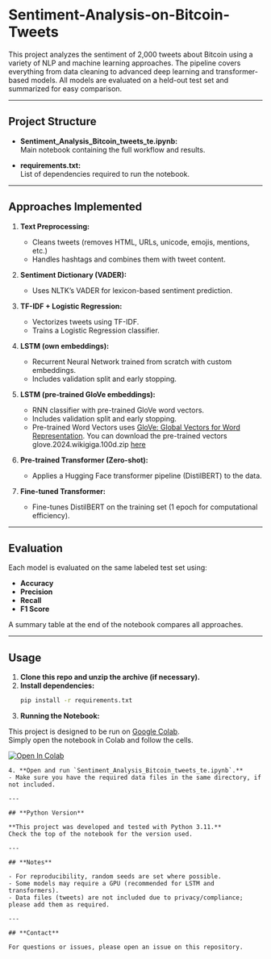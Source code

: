 # Sentiment-Analysis-on-Bitcoin-Tweets

This project analyzes the sentiment of 2,000 tweets about Bitcoin using a variety of NLP and machine learning approaches. The pipeline covers everything from data cleaning to advanced deep learning and transformer-based models. All models are evaluated on a held-out test set and summarized for easy comparison.

---

## **Project Structure**

- **Sentiment_Analysis_Bitcoin_tweets_te.ipynb:**  
  Main notebook containing the full workflow and results.

- **requirements.txt:**  
  List of dependencies required to run the notebook.

---

## **Approaches Implemented**

1. **Text Preprocessing:**  
   - Cleans tweets (removes HTML, URLs, unicode, emojis, mentions, etc.)
   - Handles hashtags and combines them with tweet content.

2. **Sentiment Dictionary (VADER):**  
   - Uses NLTK’s VADER for lexicon-based sentiment prediction.

3. **TF-IDF + Logistic Regression:**  
   - Vectorizes tweets using TF-IDF.
   - Trains a Logistic Regression classifier.

4. **LSTM (own embeddings):**  
   - Recurrent Neural Network trained from scratch with custom embeddings.
   - Includes validation split and early stopping.

5. **LSTM (pre-trained GloVe embeddings):**  
   - RNN classifier with pre-trained GloVe word vectors.
   - Includes validation split and early stopping.
   - Pre-trained Word Vectors uses [GloVe: Global Vectors for Word Representation](https://nlp.stanford.edu/projects/glove/).
     You can download the pre-trained vectors glove.2024.wikigiga.100d.zip  [here]([https://nlp.stanford.edu/data/wordvecs/glove.2024.wikigiga.100d.zip])

6. **Pre-trained Transformer (Zero-shot):**  
   - Applies a Hugging Face transformer pipeline (DistilBERT) to the data.

7. **Fine-tuned Transformer:**  
   - Fine-tunes DistilBERT on the training set (1 epoch for computational efficiency).

---

## **Evaluation**

Each model is evaluated on the same labeled test set using:
- **Accuracy**
- **Precision**
- **Recall**
- **F1 Score**

A summary table at the end of the notebook compares all approaches.

---

## **Usage**

1. **Clone this repo and unzip the archive (if necessary).**
2. **Install dependencies:**
   ```bash
   pip install -r requirements.txt
   ```
3. **Running the Notebook:**

This project is designed to be run on [Google Colab](https://colab.research.google.com/).  
Simply open the notebook in Colab and follow the cells.

[![Open In Colab](https://colab.research.google.com/assets/colab-badge.svg)](YOUR_NOTEBOOK_LINK_HERE)
   ```
4. **Open and run `Sentiment_Analysis_Bitcoin_tweets_te.ipynb`.**
   - Make sure you have the required data files in the same directory, if not included.

---

## **Python Version**

**This project was developed and tested with Python 3.11.**  
Check the top of the notebook for the version used.

---

## **Notes**

- For reproducibility, random seeds are set where possible.
- Some models may require a GPU (recommended for LSTM and transformers).
- Data files (tweets) are not included due to privacy/compliance; please add them as required.

---

## **Contact**

For questions or issues, please open an issue on this repository.
